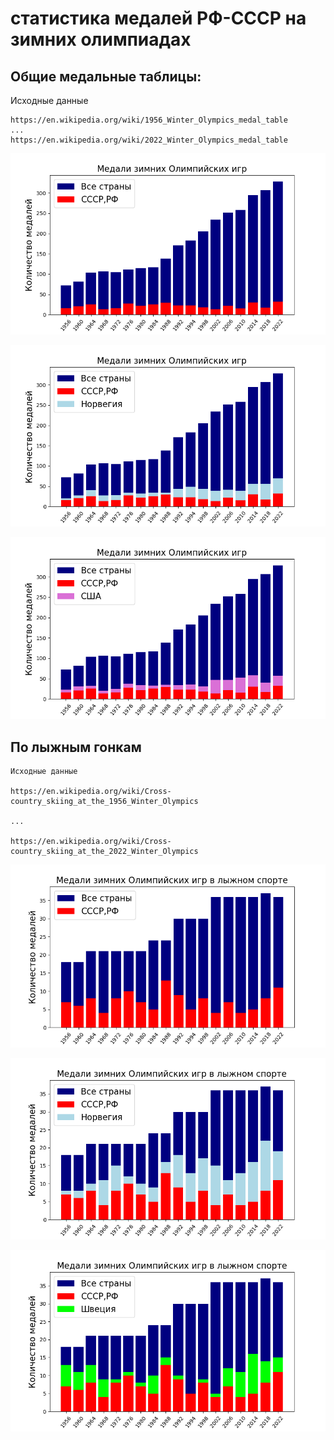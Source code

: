 # статистика медалей РФ-СССР на зимних олимпиадах

## Общие медальные таблицы:

Исходные данные    
    
    https://en.wikipedia.org/wiki/1956_Winter_Olympics_medal_table
    ...
    https://en.wikipedia.org/wiki/2022_Winter_Olympics_medal_table

![](all_medals_rf.png)

![](all_medals_rf_norway.png)

![](all_medals_rf_usa.png)


## По лыжным гонкам
    
    Исходные данные    
    
    https://en.wikipedia.org/wiki/Cross-country_skiing_at_the_1956_Winter_Olympics
    
    ...
    
    https://en.wikipedia.org/wiki/Cross-country_skiing_at_the_2022_Winter_Olympics

![](ski_medals_rf.png)

![](ski_medals_rf_norway.png)

![](ski_medals_rf_sweden.png)
